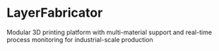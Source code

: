 # LayerFabricator
Modular 3D printing platform with multi-material support and real-time process monitoring for industrial-scale production
